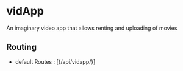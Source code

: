 # vidApp
An imaginary video app that allows renting and uploading of movies
## Routing
* default Routes : [{/api/vidapp/}] 
